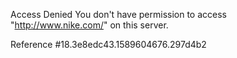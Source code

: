 Access Denied You don't have permission to access "http://www.nike.com/" on this server.

Reference #18.3e8edc43.1589604676.297d4b2
